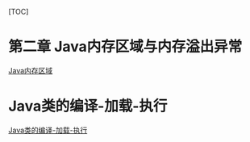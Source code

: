 [TOC]

# 第二章 Java内存区域与内存溢出异常
[Java内存区域](./Java内存区域.md)



# Java类的编译-加载-执行
[Java类的编译-加载-执行](./Java类的编译-加载-执行.md)